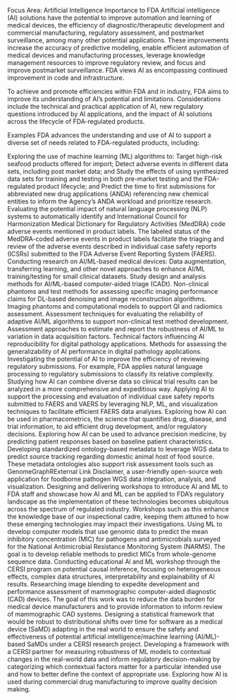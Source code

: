 Focus Area: Artificial Intelligence
Importance to FDA
Artificial intelligence (AI) solutions have the potential to improve automation and learning of medical devices, the efficiency of diagnostic/therapeutic development and commercial manufacturing, regulatory assessment, and postmarket surveillance, among many other potential applications. These improvements increase the accuracy of predictive modeling, enable efficient automation of medical devices and manufacturing processes, leverage knowledge management resources to improve regulatory review, and focus and improve postmarket surveillance. FDA views AI as encompassing continued improvement in code and infrastructure.

To achieve and promote efficiencies within FDA and in industry, FDA aims to improve its understanding of AI’s potential and limitations. Considerations include the technical and practical application of AI, new regulatory questions introduced by AI applications, and the impact of AI solutions across the lifecycle of FDA-regulated products.

Examples
FDA advances the understanding and use of AI to support a diverse set of needs related to FDA-regulated products, including:

Exploring the use of machine learning (ML) algorithms to:
Target high-risk seafood products offered for import;
Detect adverse events in different data sets, including post market data; and
Study the effects of using synthesized data sets for training and testing in both pre-market testing and the FDA-regulated product lifecycle; and
Predict the time to first submissions for abbreviated new drug applications (ANDA) referencing new chemical entities to inform the Agency’s ANDA workload and prioritize research.
Evaluating the potential impact of natural language processing (NLP) systems to automatically identify and International Council for Harmonization Medical Dictionary for Regulatory Activities (MedDRA) code adverse events mentioned in product labels. The labeled status of the MedDRA-coded adverse events in product labels facilitate the triaging and review of the adverse events described in individual case safety reports (ICSRs) submitted to the FDA Adverse Event Reporting System (FAERS).
Conducting research on AI/ML-based medical devices:
Data augmentation, transferring learning, and other novel approaches to enhance AI/ML training/testing for small clinical datasets.
Study design and analysis methods for AI/ML-based computer-aided triage (CADt).
Non-clinical phantoms and test methods for assessing specific imaging performance claims for DL-based denoising and image reconstruction algorithms.
Imaging phantoms and computational models to support QI and radiomics assessment.
Assessment techniques for evaluating the reliability of adaptive AI/ML algorithms to support non-clinical test method development.
Assessment approaches to estimate and report the robustness of AI/ML to variation in data acquisition factors.
Technical factors influencing AI reproducibility for digital pathology applications.
Methods for assessing the generalizability of AI performance in digital pathology applications.
Investigating the potential of AI to improve the efficiency of reviewing regulatory submissions. For example, FDA applies natural language processing to regulatory submissions to classify its relative complexity.
Studying how AI can combine diverse data so clinical trial results can be analyzed in a more comprehensive and expeditious way.
Applying AI to support the processing and evaluation of individual case safety reports submitted to FAERS and VAERS by leveraging NLP, ML, and visualization techniques to facilitate efficient FAERS data analyses.
Exploring how AI can be used in pharmacometrics, the science that quantifies drug, disease, and trial information, to aid efficient drug development, and/or regulatory decisions.
Exploring how AI can be used to advance precision medicine, by predicting patient responses based on baseline patient characteristics.
Developing standardized ontology-based metadata to leverage WGS data to predict source tracking regarding domestic animal host of food source. These metadata ontologies also support risk assessment tools such as GenomeGraphRExternal Link Disclaimer, a user-friendly open-source web application for foodborne pathogen WGS data integration, analysis, and visualization.
Designing and delivering workshops to introduce AI and ML to FDA staff and showcase how AI and ML can be applied to FDA’s regulatory landscape as the implementation of these technologies becomes ubiquitous across the spectrum of regulated industry. Workshops such as this enhance the knowledge base of our inspectional cadre, keeping them attuned to how these emerging technologies may impact their investigations.
Using ML to develop computer models that use genomic data to predict the mean inhibitory concentration (MIC) for pathogens and antimicrobials surveyed for the National Antimicrobial Resistance Monitoring System (NARMS). The goal is to develop reliable methods to predict MICs from whole-genome sequence data.
Conducting educational Al and ML workshop through the CERSI program on potential causal inference, focusing on heterogeneous effects, complex data structures, interpretability and explainability of AI results.
Researching image blending to expedite development and performance assessment of mammographic computer-aided diagnostic (CAD) devices. The goal of this work was to reduce the data burden for medical device manufacturers and to provide information to inform review of mammographic CAD systems.
Designing a statistical framework that would be robust to distributional shifts over time for software as a medical device (SaMD) adapting in the real world to ensure the safety and effectiveness of potential artificial intelligence/machine learning (AI/ML)-based SaMDs under a CERSI research project.
Developing a framework with a CERSI partner for measuring robustness of ML models to contextual changes in the real-world data and inform regulatory decision-making by categorizing which contextual factors matter for a particular intended use and how to better define the context of appropriate use.
Exploring how AI is used during commercial drug manufacturing to improve quality decision making.